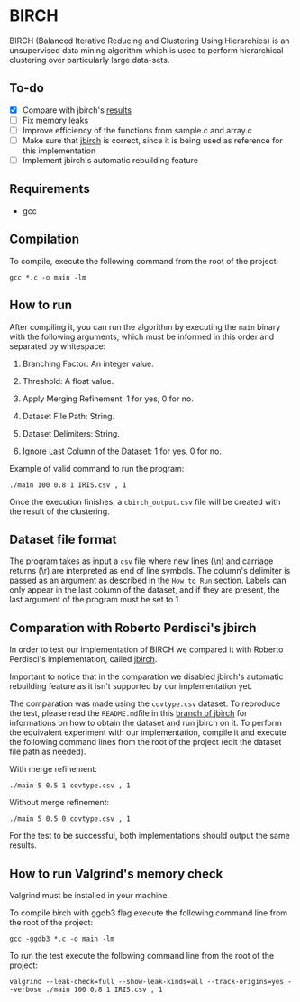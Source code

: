 # BIRCH

BIRCH (Balanced Iterative Reducing and Clustering Using Hierarchies) is an unsupervised data mining algorithm which is used to perform hierarchical clustering over particularly large data-sets.

## To-do
- [x] Compare with jbirch's [results](https://github.com/douglas444/jbirch/tree/reference-results)
- [ ] Fix memory leaks
- [ ] Improve efficiency of the functions from sample.c and array.c
- [ ] Make sure that [jbirch](https://github.com/perdisci/jbirch) is correct, since it is being used as reference for this implementation
- [ ] Implement jbirch's automatic rebuilding feature

## Requirements
* gcc

## Compilation

To compile, execute the following command from the root of the project:

```
gcc *.c -o main -lm
```

## How to run

After compiling it, you can run the algorithm by executing the `main` binary with the following arguments, which must be informed in this order and separated by whitespace:

1. Branching Factor: An integer value.

2. Threshold: A float value.

3. Apply Merging Refinement: 1 for yes, 0 for no.

4. Dataset File Path: String.

5. Dataset Delimiters: String.

6. Ignore Last Column of the Dataset: 1 for yes, 0 for no.

Example of valid command to run the program:

```
./main 100 0.8 1 IRIS.csv , 1
```
Once the execution finishes, a `cbirch_output.csv` file will be created with the result of the clustering.

## Dataset file format

The program takes as input a `csv` file where new lines (\n) and carriage returns (\r) are interpreted as end of line symbols. The column's delimiter is passed as an argument as described in the `How to Run` section.
Labels can only appear in the last column of the dataset, and if they are present, the last argument of the program must be set to 1.

## Comparation with Roberto Perdisci's jbirch

In order to test our implementation of BIRCH we compared it with Roberto Perdisci's implementation, called [jbirch](https://github.com/perdisci/jbirch).

Important to notice that in the comparation we disabled jbirch's automatic rebuilding feature as it isn't supported by our implementation yet.

The comparation was made using the `covtype.csv` dataset. To reproduce the test, please read the `README.md`file in this [branch of jbirch](https://github.com/douglas444/jbirch/tree/reference-results) for informations on how to obtain the dataset and run jbirch on it. To perform the equivalent experiment with our implementation, compile it and execute the following command lines from the root of the project (edit the dataset file path as needed).

With merge refinement:
```
./main 5 0.5 1 covtype.csv , 1
```

Without merge refinement:
```
./main 5 0.5 0 covtype.csv , 1
```
For the test to be successful, both implementations should output the same results.

## How to run Valgrind's memory check

Valgrind must be installed in your machine.

To compile birch with ggdb3 flag execute the following command line from the root of the project:
```
gcc -ggdb3 *.c -o main -lm
```
To run the test execute the following command line from the root of the project:
```
valgrind --leak-check=full --show-leak-kinds=all --track-origins=yes --verbose ./main 100 0.8 1 IRIS.csv , 1
```

